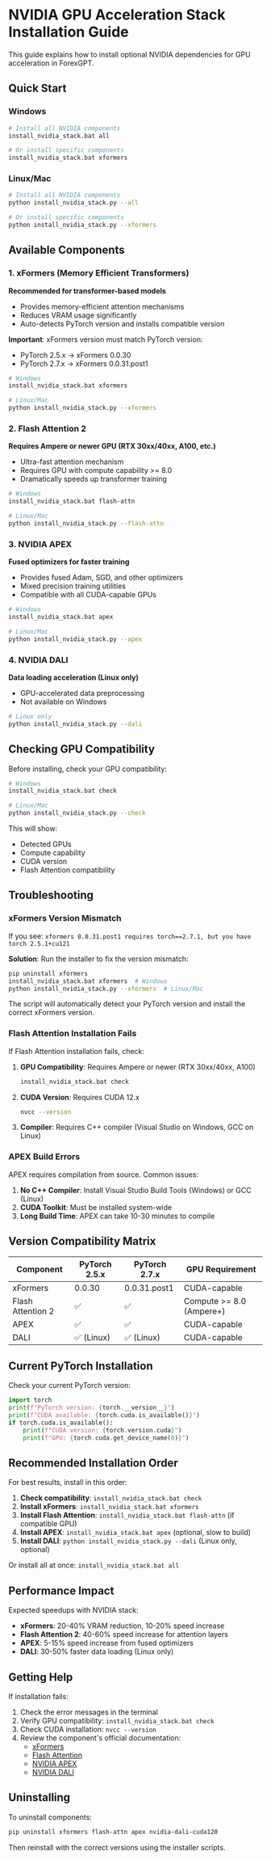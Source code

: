# NVIDIA GPU Acceleration Stack Installation Guide

This guide explains how to install optional NVIDIA dependencies for GPU acceleration in ForexGPT.

## Quick Start

### Windows
```bash
# Install all NVIDIA components
install_nvidia_stack.bat all

# Or install specific components
install_nvidia_stack.bat xformers
```

### Linux/Mac
```bash
# Install all NVIDIA components
python install_nvidia_stack.py --all

# Or install specific components
python install_nvidia_stack.py --xformers
```

## Available Components

### 1. xFormers (Memory Efficient Transformers)
**Recommended for transformer-based models**

- Provides memory-efficient attention mechanisms
- Reduces VRAM usage significantly
- Auto-detects PyTorch version and installs compatible version

**Important**: xFormers version must match PyTorch version:
- PyTorch 2.5.x → xFormers 0.0.30
- PyTorch 2.7.x → xFormers 0.0.31.post1

```bash
# Windows
install_nvidia_stack.bat xformers

# Linux/Mac
python install_nvidia_stack.py --xformers
```

### 2. Flash Attention 2
**Requires Ampere or newer GPU (RTX 30xx/40xx, A100, etc.)**

- Ultra-fast attention mechanism
- Requires GPU with compute capability >= 8.0
- Dramatically speeds up transformer training

```bash
# Windows
install_nvidia_stack.bat flash-attn

# Linux/Mac
python install_nvidia_stack.py --flash-attn
```

### 3. NVIDIA APEX
**Fused optimizers for faster training**

- Provides fused Adam, SGD, and other optimizers
- Mixed precision training utilities
- Compatible with all CUDA-capable GPUs

```bash
# Windows
install_nvidia_stack.bat apex

# Linux/Mac
python install_nvidia_stack.py --apex
```

### 4. NVIDIA DALI
**Data loading acceleration (Linux only)**

- GPU-accelerated data preprocessing
- Not available on Windows

```bash
# Linux only
python install_nvidia_stack.py --dali
```

## Checking GPU Compatibility

Before installing, check your GPU compatibility:

```bash
# Windows
install_nvidia_stack.bat check

# Linux/Mac
python install_nvidia_stack.py --check
```

This will show:
- Detected GPUs
- Compute capability
- CUDA version
- Flash Attention compatibility

## Troubleshooting

### xFormers Version Mismatch

If you see: `xformers 0.0.31.post1 requires torch==2.7.1, but you have torch 2.5.1+cu121`

**Solution**: Run the installer to fix the version mismatch:
```bash
pip uninstall xformers
install_nvidia_stack.bat xformers  # Windows
python install_nvidia_stack.py --xformers  # Linux/Mac
```

The script will automatically detect your PyTorch version and install the correct xFormers version.

### Flash Attention Installation Fails

If Flash Attention installation fails, check:

1. **GPU Compatibility**: Requires Ampere or newer (RTX 30xx/40xx, A100)
   ```bash
   install_nvidia_stack.bat check
   ```

2. **CUDA Version**: Requires CUDA 12.x
   ```bash
   nvcc --version
   ```

3. **Compiler**: Requires C++ compiler (Visual Studio on Windows, GCC on Linux)

### APEX Build Errors

APEX requires compilation from source. Common issues:

1. **No C++ Compiler**: Install Visual Studio Build Tools (Windows) or GCC (Linux)
2. **CUDA Toolkit**: Must be installed system-wide
3. **Long Build Time**: APEX can take 10-30 minutes to compile

## Version Compatibility Matrix

| Component | PyTorch 2.5.x | PyTorch 2.7.x | GPU Requirement |
|-----------|---------------|---------------|-----------------|
| xFormers  | 0.0.30        | 0.0.31.post1  | CUDA-capable    |
| Flash Attention 2 | ✅ | ✅ | Compute >= 8.0 (Ampere+) |
| APEX      | ✅            | ✅            | CUDA-capable    |
| DALI      | ✅ (Linux)    | ✅ (Linux)    | CUDA-capable    |

## Current PyTorch Installation

Check your current PyTorch version:

```python
import torch
print(f"PyTorch version: {torch.__version__}")
print(f"CUDA available: {torch.cuda.is_available()}")
if torch.cuda.is_available():
    print(f"CUDA version: {torch.version.cuda}")
    print(f"GPU: {torch.cuda.get_device_name(0)}")
```

## Recommended Installation Order

For best results, install in this order:

1. **Check compatibility**: `install_nvidia_stack.bat check`
2. **Install xFormers**: `install_nvidia_stack.bat xformers`
3. **Install Flash Attention**: `install_nvidia_stack.bat flash-attn` (if compatible GPU)
4. **Install APEX**: `install_nvidia_stack.bat apex` (optional, slow to build)
5. **Install DALI**: `python install_nvidia_stack.py --dali` (Linux only, optional)

Or install all at once: `install_nvidia_stack.bat all`

## Performance Impact

Expected speedups with NVIDIA stack:

- **xFormers**: 20-40% VRAM reduction, 10-20% speed increase
- **Flash Attention 2**: 40-60% speed increase for attention layers
- **APEX**: 5-15% speed increase from fused optimizers
- **DALI**: 30-50% faster data loading (Linux only)

## Getting Help

If installation fails:

1. Check the error messages in the terminal
2. Verify GPU compatibility: `install_nvidia_stack.bat check`
3. Check CUDA installation: `nvcc --version`
4. Review the component's official documentation:
   - [xFormers](https://github.com/facebookresearch/xformers)
   - [Flash Attention](https://github.com/Dao-AILab/flash-attention)
   - [NVIDIA APEX](https://github.com/NVIDIA/apex)
   - [NVIDIA DALI](https://github.com/NVIDIA/DALI)

## Uninstalling

To uninstall components:

```bash
pip uninstall xformers flash-attn apex nvidia-dali-cuda120
```

Then reinstall with the correct versions using the installer scripts.
